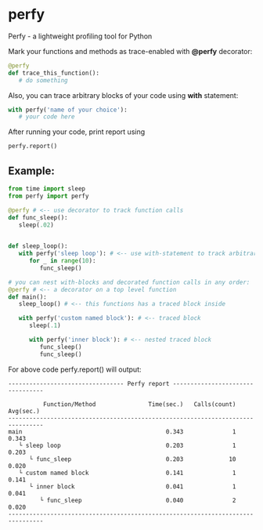 # perfy
Perfy - a lightweight profiling tool for Python

Mark your functions and methods as trace-enabled with **@perfy** decorator:
```python
@perfy
def trace_this_function():
   # do something
```
Also, you can trace arbitrary blocks of your code using **with** statement:
```python
with perfy('name of your choice'):
   # your code here
```

After running your code, print report using
```python
perfy.report()
```

## Example:
```python
from time import sleep
from perfy import perfy

@perfy # <-- use decorator to track function calls
def func_sleep():
   sleep(.02)
    

def sleep_loop():
   with perfy('sleep loop'): # <-- use with-statement to track arbitrary block of code
      for _ in range(10):
         func_sleep()

# you can nest with-blocks and decorated function calls in any order:
@perfy # <-- a decorator on a top level function
def main():
   sleep_loop() # <-- this functions has a traced block inside

   with perfy('custom named block'): # <-- traced block
      sleep(.1)

      with perfy('inner block'): # <-- nested traced block
         func_sleep()
         func_sleep() 
```
For above code perfy.report() will output:
```
--------------------------------- Perfy report ---------------------------------

          Function/Method               Time(sec.)   Calls(count)      Avg(sec.)
--------------------------------------------------------------------------------
main                                         0.343              1          0.343
   └ sleep loop                              0.203              1          0.203
      └ func_sleep                           0.203             10          0.020
   └ custom named block                      0.141              1          0.141
      └ inner block                          0.041              1          0.041
         └ func_sleep                        0.040              2          0.020
--------------------------------------------------------------------------------

